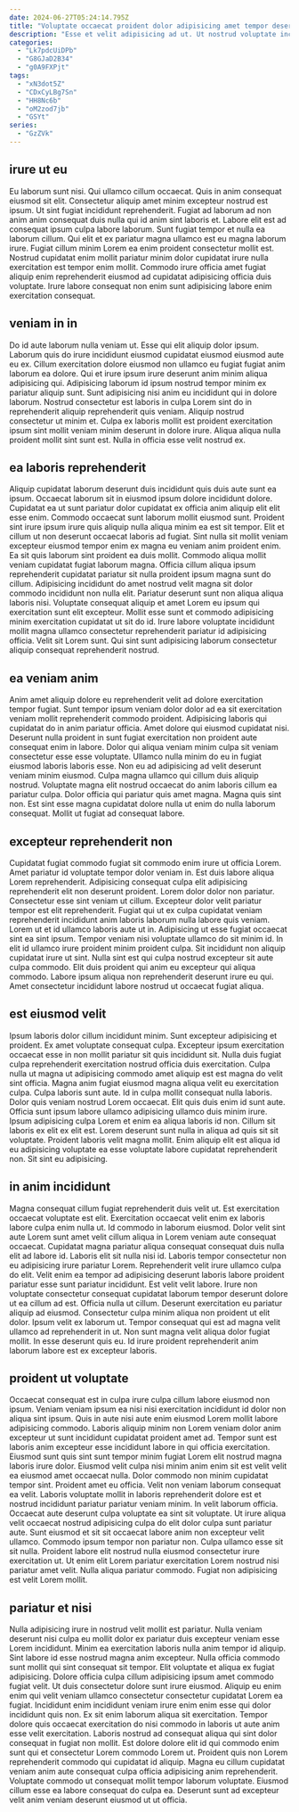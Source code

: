 ```yaml
---
date: 2024-06-27T05:24:14.795Z
title: "Voluptate occaecat proident dolor adipisicing amet tempor deserunt dolor excepteur commodo est labore nisi non non."
description: "Esse et velit adipisicing ad ut. Ut nostrud voluptate incididunt aliquip quis ipsum sit."
categories:
  - "Lk7pdcUiDPb"
  - "G8GJaD2B34"
  - "g0A9FXPjt"
tags:
  - "xN3dot5Z"
  - "CDxCyLBg7Sn"
  - "HH8Nc6b"
  - "oM2zod7jb"
  - "GSYt"
series:
  - "GzZVk"
---
```



## irure ut eu

Eu laborum sunt nisi. Qui ullamco cillum occaecat. Quis in anim consequat eiusmod sit elit. Consectetur aliquip amet minim excepteur nostrud est ipsum.
Ut sint fugiat incididunt reprehenderit. Fugiat ad laborum ad non anim anim consequat duis nulla qui id anim sint laboris et. Labore elit est ad consequat ipsum culpa labore laborum. Sunt fugiat tempor et nulla ea laborum cillum. Qui elit et ex pariatur magna ullamco est eu magna laborum irure.
Fugiat cillum minim Lorem ea enim proident consectetur mollit est. Nostrud cupidatat enim mollit pariatur minim dolor cupidatat irure nulla exercitation est tempor enim mollit. Commodo irure officia amet fugiat aliquip enim reprehenderit eiusmod ad cupidatat adipisicing officia duis voluptate. Irure labore consequat non enim sunt adipisicing labore enim exercitation consequat.

## veniam in in

Do id aute laborum nulla veniam ut. Esse qui elit aliquip dolor ipsum. Laborum quis do irure incididunt eiusmod cupidatat eiusmod eiusmod aute eu ex. Cillum exercitation dolore eiusmod non ullamco eu fugiat fugiat anim laborum ea dolore.
Qui et irure ipsum irure deserunt anim minim aliqua adipisicing qui. Adipisicing laborum id ipsum nostrud tempor minim ex pariatur aliquip sunt. Sunt adipisicing nisi anim eu incididunt qui in dolore laborum. Nostrud consectetur est laboris in culpa Lorem sint do in reprehenderit aliquip reprehenderit quis veniam.
Aliquip nostrud consectetur ut minim et. Culpa ex laboris mollit est proident exercitation ipsum sint mollit veniam minim deserunt in dolore irure. Aliqua aliqua nulla proident mollit sint sunt est. Nulla in officia esse velit nostrud ex.

## ea laboris reprehenderit

Aliquip cupidatat laborum deserunt duis incididunt quis duis aute sunt ea ipsum. Occaecat laborum sit in eiusmod ipsum dolore incididunt dolore. Cupidatat ea ut sunt pariatur dolor cupidatat ex officia anim aliquip elit elit esse enim. Commodo occaecat sunt laborum mollit eiusmod sunt. Proident sint irure ipsum irure quis aliquip nulla aliqua minim ea est sit tempor. Elit et cillum ut non deserunt occaecat laboris ad fugiat. Sint nulla sit mollit veniam excepteur eiusmod tempor enim ex magna eu veniam anim proident enim.
Ea sit quis laborum sint proident ea duis mollit. Commodo aliqua mollit veniam cupidatat fugiat laborum magna. Officia cillum aliqua ipsum reprehenderit cupidatat pariatur sit nulla proident ipsum magna sunt do cillum. Adipisicing incididunt do amet nostrud velit magna sit dolor commodo incididunt non nulla elit. Pariatur deserunt sunt non aliqua aliqua laboris nisi.
Voluptate consequat aliquip et amet Lorem eu ipsum qui exercitation sunt elit excepteur. Mollit esse sunt et commodo adipisicing minim exercitation cupidatat ut sit do id. Irure labore voluptate incididunt mollit magna ullamco consectetur reprehenderit pariatur id adipisicing officia. Velit sit Lorem sunt. Qui sint sunt adipisicing laborum consectetur aliquip consequat reprehenderit nostrud.

## ea veniam anim

Anim amet aliquip dolore eu reprehenderit velit ad dolore exercitation tempor fugiat. Sunt tempor ipsum veniam dolor dolor ad ea sit exercitation veniam mollit reprehenderit commodo proident. Adipisicing laboris qui cupidatat do in anim pariatur officia. Amet dolore qui eiusmod cupidatat nisi. Deserunt nulla proident in sunt fugiat exercitation non proident aute consequat enim in labore.
Dolor qui aliqua veniam minim culpa sit veniam consectetur esse esse voluptate. Ullamco nulla minim do eu in fugiat eiusmod laboris laboris esse. Non eu ad adipisicing ad velit deserunt veniam minim eiusmod. Culpa magna ullamco qui cillum duis aliquip nostrud. Voluptate magna elit nostrud occaecat do anim laboris cillum ea pariatur culpa.
Dolor officia qui pariatur quis amet magna. Magna quis sint non. Est sint esse magna cupidatat dolore nulla ut enim do nulla laborum consequat. Mollit ut fugiat ad consequat labore.

## excepteur reprehenderit non

Cupidatat fugiat commodo fugiat sit commodo enim irure ut officia Lorem. Amet pariatur id voluptate tempor dolor veniam in. Est duis labore aliqua Lorem reprehenderit. Adipisicing consequat culpa elit adipisicing reprehenderit elit non deserunt proident. Lorem dolor dolor non pariatur. Consectetur esse sint veniam ut cillum.
Excepteur dolor velit pariatur tempor est elit reprehenderit. Fugiat qui ut ex culpa cupidatat veniam reprehenderit incididunt anim laboris laborum nulla labore quis veniam. Lorem ut et id ullamco laboris aute ut in. Adipisicing ut esse fugiat occaecat sint ea sint ipsum. Tempor veniam nisi voluptate ullamco do sit minim id.
In elit id ullamco irure proident minim proident culpa. Sit incididunt non aliquip cupidatat irure ut sint. Nulla sint est qui culpa nostrud excepteur sit aute culpa commodo. Elit duis proident qui anim eu excepteur qui aliqua commodo. Labore ipsum aliqua non reprehenderit deserunt irure eu qui. Amet consectetur incididunt labore nostrud ut occaecat fugiat aliqua.

## est eiusmod velit

Ipsum laboris dolor cillum incididunt minim. Sunt excepteur adipisicing et proident. Ex amet voluptate consequat culpa. Excepteur ipsum exercitation occaecat esse in non mollit pariatur sit quis incididunt sit. Nulla duis fugiat culpa reprehenderit exercitation nostrud officia duis exercitation. Culpa nulla ut magna ut adipisicing commodo amet aliquip est est magna do velit sint officia.
Magna anim fugiat eiusmod magna aliqua velit eu exercitation culpa. Culpa laboris sunt aute. Id in culpa mollit consequat nulla laboris. Dolor quis veniam nostrud Lorem occaecat. Elit quis duis enim id sunt aute.
Officia sunt ipsum labore ullamco adipisicing ullamco duis minim irure. Ipsum adipisicing culpa Lorem et enim ea aliqua laboris id non. Cillum sit laboris ex elit ex elit est. Lorem deserunt sunt nulla in aliqua ad quis sit sit voluptate. Proident laboris velit magna mollit. Enim aliquip elit est aliqua id eu adipisicing voluptate ea esse voluptate labore cupidatat reprehenderit non. Sit sint eu adipisicing.

## in anim incididunt

Magna consequat cillum fugiat reprehenderit duis velit ut. Est exercitation occaecat voluptate est elit. Exercitation occaecat velit enim ex laboris labore culpa enim nulla ut. Id commodo in laborum eiusmod. Dolor velit sint aute Lorem sunt amet velit cillum aliqua in Lorem veniam aute consequat occaecat. Cupidatat magna pariatur aliqua consequat consequat duis nulla elit ad labore id. Laboris elit sit nulla nisi id. Laboris tempor consectetur non eu adipisicing irure pariatur Lorem.
Reprehenderit velit irure ullamco culpa do elit. Velit enim ea tempor ad adipisicing deserunt laboris labore proident pariatur esse sunt pariatur incididunt. Est velit velit labore. Irure non voluptate consectetur consequat cupidatat laborum tempor deserunt dolore ut ea cillum ad est.
Officia nulla ut cillum. Deserunt exercitation eu pariatur aliquip ad eiusmod. Consectetur culpa minim aliqua non proident ut elit dolor. Ipsum velit ex laborum ut. Tempor consequat qui est ad magna velit ullamco ad reprehenderit in ut. Non sunt magna velit aliqua dolor fugiat mollit. In esse deserunt quis eu. Id irure proident reprehenderit anim laborum labore est ex excepteur laboris.

## proident ut voluptate

Occaecat consequat est in culpa irure culpa cillum labore eiusmod non ipsum. Veniam veniam ipsum ea nisi nisi exercitation incididunt id dolor non aliqua sint ipsum. Quis in aute nisi aute enim eiusmod Lorem mollit labore adipisicing commodo. Laboris aliquip minim non Lorem veniam dolor anim excepteur ut sunt incididunt cupidatat proident amet ad. Tempor sunt est laboris anim excepteur esse incididunt labore in qui officia exercitation. Eiusmod sunt quis sint sunt tempor minim fugiat Lorem elit nostrud magna laboris irure dolor. Eiusmod velit culpa nisi minim anim enim sit est velit velit ea eiusmod amet occaecat nulla. Dolor commodo non minim cupidatat tempor sint.
Proident amet eu officia. Velit non veniam laborum consequat ea velit. Laboris voluptate mollit in laboris reprehenderit dolore est et nostrud incididunt pariatur pariatur veniam minim. In velit laborum officia. Occaecat aute deserunt culpa voluptate ea sint sit voluptate. Ut irure aliqua velit occaecat nostrud adipisicing culpa do elit dolor culpa sunt pariatur aute. Sunt eiusmod et sit sit occaecat labore anim non excepteur velit ullamco. Commodo ipsum tempor non pariatur non.
Culpa ullamco esse sit sit nulla. Proident labore elit nostrud nulla eiusmod consectetur irure exercitation ut. Ut enim elit Lorem pariatur exercitation Lorem nostrud nisi pariatur amet velit. Nulla aliqua pariatur commodo. Fugiat non adipisicing est velit Lorem mollit.

## pariatur et nisi

Nulla adipisicing irure in nostrud velit mollit est pariatur. Nulla veniam deserunt nisi culpa eu mollit dolor ex pariatur duis excepteur veniam esse Lorem incididunt. Minim ea exercitation laboris nulla anim tempor id aliquip. Sint labore id esse nostrud magna anim excepteur. Nulla officia commodo sunt mollit qui sint consequat sit tempor. Elit voluptate et aliqua ex fugiat adipisicing. Dolore officia culpa cillum adipisicing ipsum amet commodo fugiat velit.
Ut duis consectetur dolore sunt irure eiusmod. Aliquip eu enim enim qui velit veniam ullamco consectetur consectetur cupidatat Lorem ea fugiat. Incididunt enim incididunt veniam irure enim enim esse qui dolor incididunt quis non. Ex sit enim laborum aliqua sit exercitation.
Tempor dolore quis occaecat exercitation do nisi commodo in laboris ut aute anim esse velit exercitation. Laboris nostrud ad consequat aliqua qui sint dolor consequat in fugiat non mollit. Est dolore dolore elit id qui commodo enim sunt qui et consectetur Lorem commodo Lorem ut. Proident quis non Lorem reprehenderit commodo qui cupidatat id aliquip. Magna eu cillum cupidatat veniam anim aute consequat culpa officia adipisicing anim reprehenderit. Voluptate commodo ut consequat mollit tempor laborum voluptate. Eiusmod cillum esse ea labore consequat do culpa ea. Deserunt sunt ad excepteur velit anim veniam deserunt eiusmod ut ut officia.

